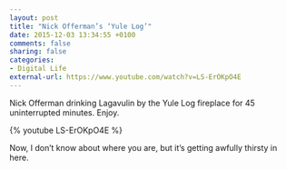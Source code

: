 ```yaml
---
layout: post
title: "Nick Offerman’s ‘Yule Log’"
date: 2015-12-03 13:34:55 +0100
comments: false
sharing: false
categories: 
- Digital Life
external-url: https://www.youtube.com/watch?v=LS-ErOKpO4E
---
```


Nick Offerman drinking Lagavulin by the Yule Log fireplace for 45 uninterrupted minutes. Enjoy.

{% youtube LS-ErOKpO4E %}

Now, I don’t know about where you are, but it’s getting awfully thirsty in here.